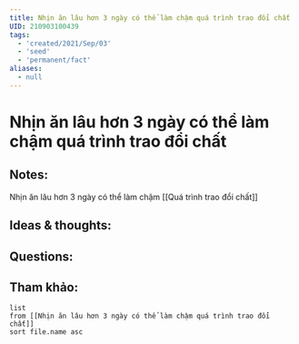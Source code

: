 ```yaml
---
title: Nhịn ăn lâu hơn 3 ngày có thể làm chậm quá trình trao đổi chất
UID: 210903100439
tags:
  - 'created/2021/Sep/03'
  - 'seed'
  - 'permanent/fact'
aliases:
  - null
---
```

# Nhịn ăn lâu hơn 3 ngày có thể làm chậm quá trình trao đổi chất

## Notes:
Nhịn ăn lâu hơn 3 ngày có thể làm chậm [[Quá trình trao đổi chất]]

## Ideas & thoughts:

## Questions:


## Tham khảo:
```dataview
list
from [[Nhịn ăn lâu hơn 3 ngày có thể làm chậm quá trình trao đổi chất]]
sort file.name asc
```